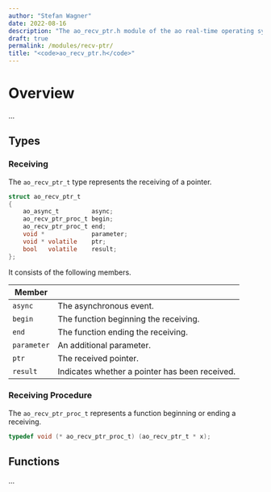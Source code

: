 ```yaml
---
author: "Stefan Wagner"
date: 2022-08-16
description: "The ao_recv_ptr.h module of the ao real-time operating system."
draft: true
permalink: /modules/recv-ptr/
title: "<code>ao_recv_ptr.h</code>"
---
```


# Overview

...

## Types

### Receiving

The `ao_recv_ptr_t` type represents the receiving of a pointer.

```c
struct ao_recv_ptr_t
{
    ao_async_t         async;
    ao_recv_ptr_proc_t begin;
    ao_recv_ptr_proc_t end;
    void *             parameter;
    void * volatile    ptr;
    bool   volatile    result;
};
```

It consists of the following members.

| Member | |
|--------|-|
| `async` | The asynchronous event. |
| `begin` | The function beginning the receiving. |
| `end` | The function ending the receiving. |
| `parameter` | An additional parameter. |
| `ptr` | The received pointer. |
| `result` | Indicates whether a pointer has been received. |

### Receiving Procedure

The `ao_recv_ptr_proc_t` represents a function beginning or ending a receiving.

```c
typedef void (* ao_recv_ptr_proc_t) (ao_recv_ptr_t * x);
```

## Functions

...
